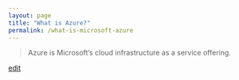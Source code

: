 ```yaml
---
layout: page
title: "What is Azure?"
permalink: /what-is-microsoft-azure
---
```


> Azure is Microsoft’s cloud infrastructure as a service offering.

<p class="edit-term"><a href="https://github.com/and-digital/tech-definitions/blob/master/definitions/infrastructure/azure.md">edit</a></p>
